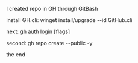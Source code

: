 I created repo in GH through GitBash

install GH.cli: winget install/upgrade --id GitHub.cli

next: gh auth login [flags]

second: gh repo create <name repo> --public -y

the end
